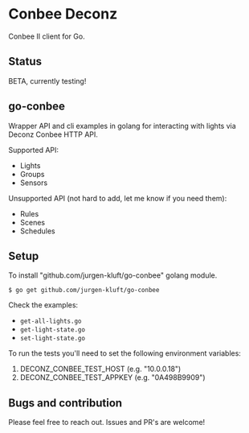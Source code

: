 # Conbee Deconz

Conbee II client for Go.

## Status

BETA, currently testing!

## go-conbee

Wrapper API and cli examples in golang for interacting with lights via Deconz Conbee HTTP API.

Supported API:

- Lights
- Groups
- Sensors

Unsupported API (not hard to add, let me know if you need them):

- Rules
- Scenes
- Schedules

## Setup

To install "github.com/jurgen-kluft/go-conbee" golang module.

 ``$ go get github.com/jurgen-kluft/go-conbee``

Check the examples:

- ``get-all-lights.go``
- ``get-light-state.go``
- ``set-light-state.go``

To run the tests you'll need to set the following environment variables:

 1. DECONZ_CONBEE_TEST_HOST (e.g. "10.0.0.18")
 2. DECONZ_CONBEE_TEST_APPKEY (e.g. "0A498B9909")

## Bugs and contribution

Please feel free to reach out. Issues and PR's are welcome!

